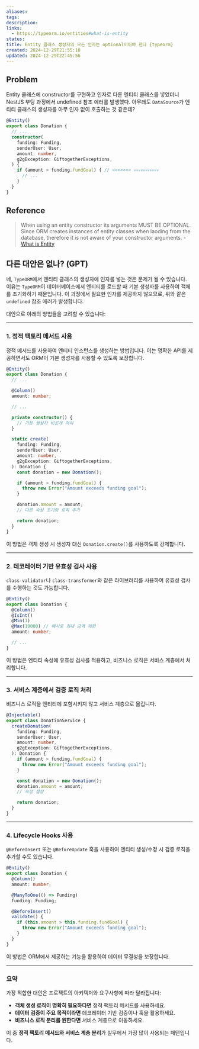 ```yaml
---
aliases: 
tags: 
description: 
links:
  - https://typeorm.io/entities#what-is-entity
status: 
title: Entity 클래스 생성자의 모든 인자는 optional이어야 한다 {typeorm}
created: 2024-12-29T21:55:18
updated: 2024-12-29T22:45:56
---
```


## Problem

Entity 클래스에 constructor를 구현하고 인자로 다른 엔티티 클래스를 넣었더니 NestJS 부팅 과정에서 undefined 참조 에러를 발생했다. 아무래도 `DataSource`가 엔티티 클래스의 생성자를 아무 인자 없이 호출하는 것 같은데?

```typescript
@Entity()
export class Donation {
  // ...
  constructor(
    funding: Funding,
    senderUser: User,
	amount: number,
	g2gException: GiftogetherExceptions,
  ) {
    if (amount > funding.fundGoal) { // <<<<<<< 💀💀💀💀💀💀💀💀💀💀💀
      // ... 
    }
  }
}
```

## Reference

> When using an entity constructor its arguments MUST BE OPTIONAL. Since ORM creates instances of entity classes when laoding from the database, therefore it is not aware of your constructor arguments. - [What is Entity](https://typeorm.io/entities#what-is-entity)

## 다른 대안은 없나? (GPT)

네, `TypeORM`에서 엔티티 클래스의 생성자에 인자를 넣는 것은 문제가 될 수 있습니다. 이유는 `TypeORM`이 데이터베이스에서 엔티티를 로드할 때 기본 생성자를 사용하여 객체를 초기화하기 때문입니다. 이 과정에서 필요한 인자를 제공하지 않으므로, 위와 같은 `undefined` 참조 에러가 발생합니다.

대안으로 아래의 방법들을 고려할 수 있습니다:

---

### 1. **정적 팩토리 메서드 사용**

정적 메서드를 사용하여 엔티티 인스턴스를 생성하는 방법입니다. 이는 명확한 API를 제공하면서도 ORM이 기본 생성자를 사용할 수 있도록 보장합니다.

```typescript
@Entity()
export class Donation {
  // ...

  @Column()
  amount: number;

  // ...

  private constructor() {
    // 기본 생성자 비공개 처리
  }

  static create(
    funding: Funding,
    senderUser: User,
    amount: number,
    g2gException: GiftogetherExceptions,
  ): Donation {
    const donation = new Donation();

    if (amount > funding.fundGoal) {
      throw new Error("Amount exceeds funding goal");
    }

    donation.amount = amount;
    // 다른 속성 초기화 로직 추가

    return donation;
  }
}
```

이 방법은 객체 생성 시 생성자 대신 `Donation.create()`를 사용하도록 강제합니다.

---

### 2. **데코레이터 기반 유효성 검사 사용**

`class-validator`나 `class-transformer`와 같은 라이브러리를 사용하여 유효성 검사를 수행하는 것도 가능합니다.

```typescript
@Entity()
export class Donation {
  @Column()
  @IsInt()
  @Min(1)
  @Max(10000) // 예시로 최대 금액 제한
  amount: number;

  // ...
}
```

이 방법은 엔티티 속성에 유효성 검사를 적용하고, 비즈니스 로직은 서비스 계층에서 처리합니다.

---

### 3. **서비스 계층에서 검증 로직 처리**

비즈니스 로직을 엔티티에 포함시키지 않고 서비스 계층으로 옮깁니다.

```typescript
@Injectable()
export class DonationService {
  createDonation(
    funding: Funding,
    senderUser: User,
    amount: number,
    g2gException: GiftogetherExceptions,
  ): Donation {
    if (amount > funding.fundGoal) {
      throw new Error("Amount exceeds funding goal");
    }

    const donation = new Donation();
    donation.amount = amount;
    // 속성 설정

    return donation;
  }
}
```

---

### 4. **Lifecycle Hooks 사용**

`@BeforeInsert` 또는 `@BeforeUpdate` 훅을 사용하여 엔티티 생성/수정 시 검증 로직을 추가할 수도 있습니다.

```typescript
@Entity()
export class Donation {
  @Column()
  amount: number;

  @ManyToOne(() => Funding)
  funding: Funding;

  @BeforeInsert()
  validate() {
    if (this.amount > this.funding.fundGoal) {
      throw new Error("Amount exceeds funding goal");
    }
  }
}
```

이 방법은 ORM에서 제공하는 기능을 활용하여 데이터 무결성을 보장합니다.

---

### 요약

가장 적합한 대안은 프로젝트의 아키텍처와 요구사항에 따라 달라집니다:
- **객체 생성 로직이 명확히 필요하다면** 정적 팩토리 메서드를 사용하세요.
- **데이터 검증이 주요 목적이라면** 데코레이터 기반 검증이나 훅을 활용하세요.
- **비즈니스 로직 분리를 원한다면** 서비스 계층으로 이동하세요.

이 중 **정적 팩토리 메서드와 서비스 계층 분리**가 실무에서 가장 많이 사용되는 패턴입니다.
